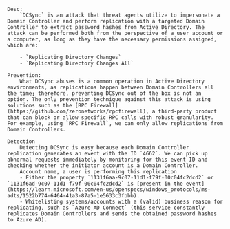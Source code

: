 	Desc:
		`DCSync` is an attack that threat agents utilize to impersonate a Domain Controller and perform replication with a targeted Domain Controller to extract password hashes from Active Directory. The attack can be performed both from the perspective of a user account or a computer, as long as they have the necessary permissions assigned, which are:
		
		- `Replicating Directory Changes`
		- `Replicating Directory Changes All`
		
	Prevention:
		What DCSync abuses is a common operation in Active Directory environments, as replications happen between Domain Controllers all the time; therefore, preventing DCSync out of the box is not an option. The only prevention technique against this attack is using solutions such as the [RPC Firewall](https://github.com/zeronetworks/rpcfirewall), a third-party product that can block or allow specific RPC calls with robust granularity. For example, using `RPC Firewall`, we can only allow replications from Domain Controllers.

	Detection
		Detecting DCSync is easy because each Domain Controller replication generates an event with the ID `4662`. We can pick up abnormal requests immediately by monitoring for this event ID and checking whether the initiator account is a Domain Controller.
		Account name, a user is performing this replication
		- Either the property `1131f6aa-9c07-11d1-f79f-00c04fc2dcd2` or `1131f6ad-9c07-11d1-f79f-00c04fc2dcd2` is [present in the event](https://learn.microsoft.com/en-us/openspecs/windows_protocols/ms-adts/1522b774-6464-41a3-87a5-1e5633c3fbbb).
		- Whitelisting systems/accounts with a (valid) business reason for replicating, such as `Azure AD Connect` (this service constantly replicates Domain Controllers and sends the obtained password hashes to Azure AD).